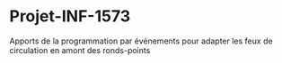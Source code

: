 # Projet-INF-1573
Apports de la programmation par événements pour adapter les feux de circulation en amont des ronds-points 
